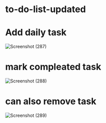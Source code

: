 # to-do-list-updated

# Add daily task
![Screenshot (287)](https://github.com/deep9508/to-do-list-updated/assets/112052287/786b7615-4170-4956-a6e1-93fae70b1819)
# mark compleated task
![Screenshot (288)](https://github.com/deep9508/to-do-list-updated/assets/112052287/b3e36abc-1b45-474f-9084-14a27631200b)
# can also remove task
![Screenshot (289)](https://github.com/deep9508/to-do-list-updated/assets/112052287/67665e2f-bfbb-4bc7-ba55-22853131d478)
